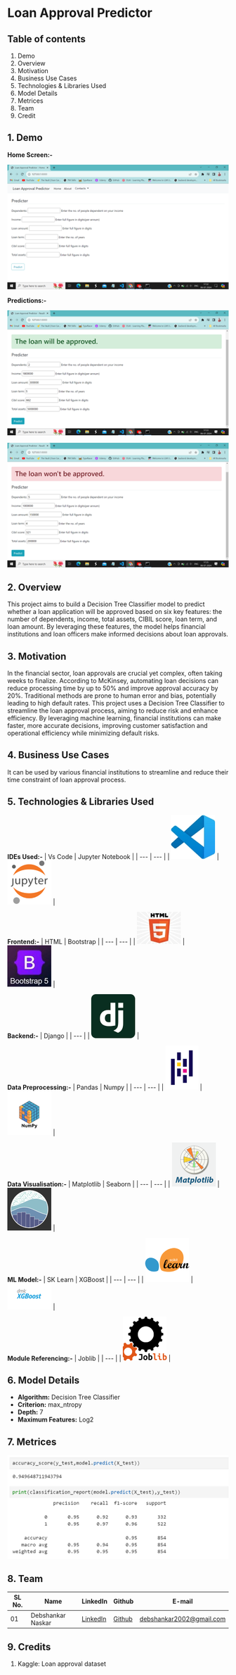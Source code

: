 # Loan Approval Predictor

## Table of contents

1. Demo
2. Overview
3. Motivation
4. Business Use Cases
5. Technologies & Libraries Used
6. Model Details
7. Metrices
8. Team
9. Credit

## 1. Demo

**Home Screen:-**


![Home Screen](https://github.com/Deb2Dev/Loan_approval_predictor/blob/main/Logos/Screenshot%20(448).png)


**Predictions:-**


![Home Screen](https://github.com/Deb2Dev/Loan_approval_predictor/blob/main/Logos/Screenshot%20(449).png)


![Home Screen](https://github.com/Deb2Dev/Loan_approval_predictor/blob/main/Logos/Screenshot%20(450).png)


## 2. Overview

This project aims to build a Decision Tree Classifier model to predict whether a loan application will be approved based on six key features: the number of dependents, income, total assets, CIBIL score, loan term, and loan amount. By leveraging these features, the model helps financial institutions and loan officers make informed decisions about loan approvals.

## 3. Motivation

In the financial sector, loan approvals are crucial yet complex, often taking weeks to finalize. According to McKinsey, automating loan decisions can reduce processing time by up to 50% and improve approval accuracy by 20%. Traditional methods are prone to human error and bias, potentially leading to high default rates. This project uses a Decision Tree Classifier to streamline the loan approval process, aiming to reduce risk and enhance efficiency. By leveraging machine learning, financial institutions can make faster, more accurate decisions, improving customer satisfaction and operational efficiency while minimizing default risks.

## 4. Business Use Cases

It can be used by various financial institutions to streamline and reduce their time constraint of loan approval process.

## 5. Technologies & Libraries Used

**IDEs Used:-**
| Vs Code | Jupyter Notebook |
| --- | --- |
| ![Vs Code logo](https://github.com/Deb2Dev/Loan_approval_predictor/blob/main/Logos/vscode_logo.jpg) | ![Jupyter Notebook logo](https://github.com/Deb2Dev/Loan_approval_predictor/blob/main/Logos/jupyter_logo.png) |

**Frontend:-**
| HTML | Bootstrap |
| --- | --- |
| ![HTML logo](https://github.com/Deb2Dev/Loan_approval_predictor/blob/main/Logos/html5_logo.jpg) | ![Bootstrap logo](https://github.com/Deb2Dev/Loan_approval_predictor/blob/main/Logos/bootstrap5_logo.jpg) |

**Backend:-**
| Django |
| --- |
| ![Django logo](https://github.com/Deb2Dev/Loan_approval_predictor/blob/main/Logos/django_logo.png) |

**Data Preprocessing:-**
| Pandas | Numpy |
| --- | --- |
| ![Pandas logo](https://github.com/Deb2Dev/Loan_approval_predictor/blob/main/Logos/pandas_logo.png) | ![Numpy logo](https://github.com/Deb2Dev/Loan_approval_predictor/blob/main/Logos/numpy_logo.png) |

**Data Visualisation:-**
| Matplotlib | Seaborn |
| --- | --- |
| ![Matplotlib logo](https://github.com/Deb2Dev/adsClickPredictor/blob/main/Logos/matplotlib_logo.png) | ![Seaborn logo](https://github.com/Deb2Dev/adsClickPredictor/blob/main/Logos/seaborn_logo.png) |

**ML Model:-**
| SK Learn | XGBoost |
| --- | --- |
| ![SK Learn logo](https://github.com/Deb2Dev/Loan_approval_predictor/blob/main/Logos/sklearn_logo.png) | ![XGBoost logo](https://github.com/Deb2Dev/Loan_approval_predictor/blob/main/Logos/xgb_logo.png) |

**Module Referencing:-**
| Joblib |
| --- |
| ![Joblib logo](https://github.com/Deb2Dev/Loan_approval_predictor/blob/main/Logos/joblib_logo.png) |

## 6. Model Details

* **Algorithm:** Decision Tree Classifier
* **Criterion:** max_ntropy 
* **Depth:** 7
* **Maximum Features:** Log2

## 7. Metrices

![Picture of metrices taken from jupyrter notebook](https://github.com/Deb2Dev/Loan_approval_predictor/blob/main/Logos/Screenshot%20(456).png)

## 8. Team

| SL No. | Name | LinkedIn | Github | E-mail |
| --- | --- | --- | --- | --- |
| 01 | Debshankar Naskar | [LinkedIn](https://www.linkedin.com/in/debshankar-naskar-07ba2222b) | [Github](https://github.com/Deb2Dev) | debshankar2002@gmail.com |

## 9. Credits

1. Kaggle: Loan approval dataset
